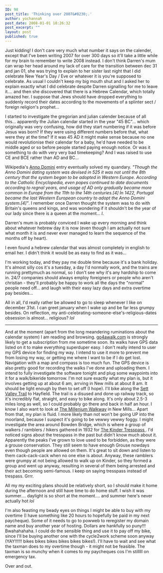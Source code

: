 ```yaml
---
ID: 98
post_title: 'Thinking over 2007&#8230;.'
author: yochannah
post_date: 2008-01-01 18:26:32
post_excerpt: ""
layout: post
published: true
---
```

Just kidding! I don't care very much what number it says on the calender, except that I've been writing 2007 for over 300 days so it'll take a little while for my brain to remember to write 2008 instead. I don't think Darren's mum can wrap her head around my lack of care for the transition between dec 31 and jan 01, she was trying to explain to her sister last night that I did celebrate New Year's Day / Eve or whatever it is you're supposed to celebrate. As usual I couldn't keep my big mouth shut and I asked her to explain exactly what I did celebrate despite Darren signalling for me to leave it.... and then she discovered that there is a Hebrew Calendar, which totally amazed her. I suppose that Jews should have dropped everything to suddenly record their dates according to the movements of a splinter sect / foreign religion's prophet... 

I started to investigate the gregorian and julian calender because of all this... apparently the Julian calendar started in the year "45 BC"... which originally was very confusing, how did they start numbering if it was before Jesus was born? If they were using different numbers before that, what were they at the time? If it was 45 AD it might make sense because no one would revolutionise their calendar for a baby, he'd have needed to be middle aged or so before people started paying enough notice. Or was it something to do with very very bad timekeeping? And I was raised to use CE and BCE rather than AD and BC... 

Wikipedia's <a href="http://en.wikipedia.org/wiki/Anno_Domini">Anno Domini</a> entry eventually solved my quandary.
<em>"Though the Anno Domini dating system was devised in 525 it was not until the 8th century that the system began to be adopted in Western Europe. According to the Catholic Encyclopedia, even popes continued to date documents according to regnal years, and usage of AD only gradually became more common in Europe from the 11th to the 14th centuries.[4] In 1422, Portugal became the last Western European country to adopt the Anno Domini system.[4]"</em>. I remember once Darren thought the system was to do with Britain's queens and kings, and was wondering if it shouldn't be the year of our lady since there is a queen at the moment... *l*. 

Darren's mum is probably conviced I wake up every morning and think about whatever hebrew day it is now (even though I am actually not sure what month it is and never ever managed to learn the sequence of the months off by heart).

I even found a hebrew calendar that was almost completely in english to email her. I didn't think it would be as easy to find as it was... 

I'm working today, and they pay me double time because it's a bank holiday. It's almost silly cos it's a tuesday, a day I'd normally work, and the trains are running prettymuch as normal, so I don't see why it's any hardship to come in. 24/7 companies should always employ foreigners or people who aren't christian - they'll probably be happy to work all the days the "normal" people need off... and laugh with their easy lazy days and extra overtime pay besides...  

All in all, I'd really rather be allowed to go to sleep whenever I like on december 31st. I can greet january when I wake up and be far less grumpy besides. On reflection, my anti-celebrating-someone-else's-religious-dates obsession is almost... religious? *lol*

------------

And at the moment (apart from the long meandering ruminations about the calendar system) I am reading and browsing. <a href="http://www.go4awalk.com">go4awalk.com</a> is strongly likely to get a subscription from me sometime soon. Its walks have GPS data listed on it to make everything superduper easy. I don't really intend to user my GPS device for finding my way. I intend to use it more to prevent me from losing my way, or getting me where I want to be if I do get lost. Navigation with a map and compass is too much fun. The GPS device is also pretty good for recording the walks I've done and uploading them. I intend to fully investigate the software tonight and plug some waypoints into it for a walk/bikeride tomorrow. I'm not sure exactly what my plan is, but it involves getting up at about 6 am, arrving in New mills at about 8 am. It should be light enough by then to set off (I hope). I'll bike along the <a href="http://www.derbyshire-peakdistrict.co.uk/settvalleytrail.htm">Sett Valley Trail</a> to Hayfield. The trail is a disused and done up railway track, so it's incredibly flat, straight, and easy to bike along. It's only about 2.5-3 miles long as well, so I could probably go there and back in half an hour. I know I also want to look at <a href="http://www.derbyshire-peakdistrict.co.uk/newmillswalk.htm">The Millenium Walkway</a> in New Mills... Apart from that, my plan is fluid. I more likely than not won't be going UP into the moorland, because I suspect it's going to be vewwy vewwy foggy. I might investigate the area around Bowden Bridge, which is where a group of walkers / ramblers / hikers gathered in 1932 for <a href="http://kindertrespass.com/index.asp?ID=37"> The Kinder Tresspass </a>. I'd noticed signs about the tresspass in the past but didn't know much about it. Apparently the peaks I've grown to love used to be forbidden, as they were a grouse conservation. They still seem to have enough Grouse nowdays even though people are allowed on them. It's great to sit down and listen to them cack-cack-cack when no one else is about. Anyway, these ramblers were grumpy at not being allowed to walk up on Kinder, so they formed a group and went up anyway, resulting in several of them being arrested and their act becoming semi-famous. I keep on saying tresspass instead of trespass. Grrr.  

All my my exciting plans should be relatively short, so I should make it home during the afternoon and still have time to do home stuff. I wish it was summer.... daylight is so short at the moment.... and summer here's never actually hot *lol*

I'm also feasting my beady eyes on things I might be able to buy with my overtime (I have something like 20 hours to hopefully be paid in my next paycheque). Some of it needs to go to powweb to reregister my domain name and buy another year of hosting. Dollars are hankfully so puny!!! Bwahahahaha. I could do the sensible thing and use it to pay off my bike, since I'll be buying another one with the cycle2work scheme soon anyway (YAY!!!!!! bikes bikes bikes bikes bikes bikes!). I'll have to wait and see what the taxman does to my overtime though - it might not be feasible. The taxman is so munchy when it comes to my paycheques cos I'm stilllll on emergency tax. 

Over and out.